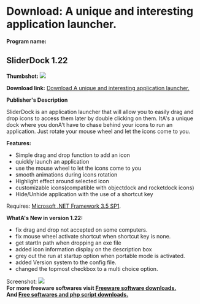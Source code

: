 # Download: A unique and interesting application launcher.

**Program name:**

## SliderDock 1.22

  
**Thumbshot:** ![](http://www.freewarefiles.com/screenshot/sliderdock_md.jpg)   
  
**Download link:** [Download A unique and interesting application launcher.](http://freesoftwares.boysofts.com/SliderDock_program_48647.html)  
  


**Publisher's Description**  
  


SliderDock is an application launcher that will allow you to easily drag and drop icons to access them later by double clicking on them. ItA's a unique dock where you donA't have to chase behind your icons to run an application. Just rotate your mouse wheel and let the icons come to you. 

**Features:**

  * Simple drag and drop function to add an icon 
  * quickly launch an application 
  * use the mouse wheel to let the icons come to you 
  * smooth animations during icons rotation 
  * Highlight effect around selected icon 
  * customizable icons(compatible with objectdock and rocketdock icons) 
  * Hide/Unhide application with the use of a shortcut key 

Requires: [Microsoft .NET Framework 3.5 SP1](http://www.freewarefiles.com/Microsoft-NET-Framework-3_program_31320.html). 

**WhatA's New in version 1.22:**

  * fix drag and drop not accepted on some computers. 
  * fix mouse wheel activate shortcut when shortcut key is none. 
  * get startIn path when dropping an exe file 
  * added icon information display on the description box 
  * grey out the run at startup option when portable mode is activated. 
  * added Version system to the config file. 
  * changed the topmost checkbox to a multi choice option. 

  
  
Screenshot: ![](http://www.freewarefiles.com/screenshot/sliderdock.jpg)   
**For more freeware softwares visit [Freeware software downloads.](http://freesoftwares.boysofts.com/)**   
**And [Free softwares and php script downloads.](http://www.boysofts.com/)**
